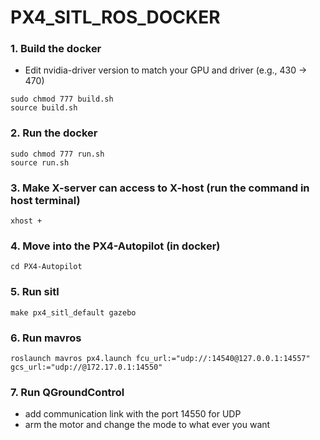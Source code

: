 # PX4_SITL_ROS_DOCKER

### 1. Build the docker
* Edit nvidia-driver version to match your GPU and driver (e.g., 430 -> 470)
```
sudo chmod 777 build.sh
source build.sh
```

### 2. Run the docker
```
sudo chmod 777 run.sh
source run.sh
```

### 3. Make X-server can access to X-host (run the command in host terminal)
```
xhost +
```

### 4. Move into the PX4-Autopilot (in docker)
```
cd PX4-Autopilot
```

### 5. Run sitl
```
make px4_sitl_default gazebo
```

### 6. Run mavros
```
roslaunch mavros px4.launch fcu_url:="udp://:14540@127.0.0.1:14557" gcs_url:="udp://@172.17.0.1:14550"
```

### 7. Run QGroundControl
* add communication link with the port 14550 for UDP
* arm the motor and change the mode to what ever you want
